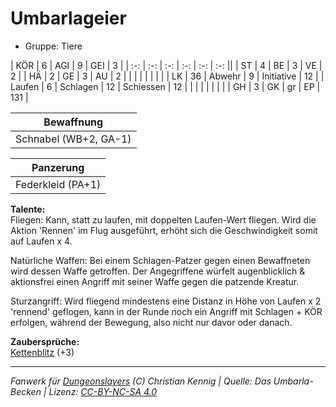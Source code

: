 # Umbarlageier  
- Gruppe: Tiere  

| KÖR    | 6  | AGI      | 9  | GEI        | 3   |
| :-: | :-: | :-: | :-: | :-: | :-: ||
| ST     | 4  | BE       | 3  | VE         | 2   |
| HÄ     | 2  | GE       | 3  | AU         | 2   |
|        |    |          |    |            |     |
| LK     | 36 | Abwehr   | 9  | Initiative | 12  |
| Laufen | 6  | Schlagen | 12 | Schiessen  | 12  |
|        |    |          |    |            |     |
| GH     | 3  | GK       | gr | EP         | 131 |


| Bewaffnung |
| --- |
| Schnabel (WB+2, GA-1) |


| Panzerung |
| --- |
| Federkleid (PA+1) |


**Talente:**  
Fliegen: Kann, statt zu laufen, mit doppelten Laufen-Wert fliegen. Wird die Aktion 'Rennen' im Flug ausgeführt, erhöht sich die Geschwindigkeit somit auf Laufen x 4.

Natürliche Waffen: Bei einem Schlagen-Patzer gegen einen Bewaffneten wird dessen Waffe getroffen. Der Angegriffene würfelt augenblicklich & aktionsfrei einen Angriff mit seiner Waffe gegen die patzende Kreatur.

Sturzangriff: Wird fliegend mindestens eine Distanz in Höhe von Laufen x 2 'rennend' geflogen, kann in der Runde noch ein Angriff mit Schlagen + KÖR erfolgen, während der Bewegung, also nicht nur davor oder danach.


**Zaubersprüche:**  
[Kettenblitz](/grw/zauber/kettenblitz.md) (+3)




___
*Fanwerk für [Dungeonslayers](https://www.dungeonslayers.net/) (C) Christian Kennig | Quelle: Das Umbarla-Becken | Lizenz: [CC-BY-NC-SA 4.0](https://creativecommons.org/licenses/by-nc-sa/4.0/deed.de)*